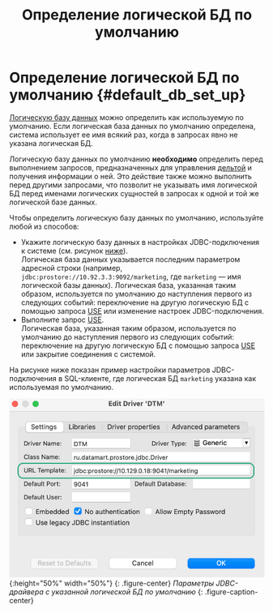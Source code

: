 ﻿---
layout: default
title: Определение логической БД по умолчанию
nav_order: 1
parent: Другие действия
grand_parent: Работа с системой
has_children: false
has_toc: false
---

# Определение логической БД по умолчанию {#default_db_set_up}

[Логическую базу данных](../../../overview/main_concepts/logical_db/logical_db.md) 
можно определить как используемую по умолчанию. Если логическая база данных 
по умолчанию определена, система использует ее имя всякий раз, когда в запросах явно не указана 
логическая БД.

Логическую базу данных по умолчанию **необходимо** определить перед выполнением запросов, 
предназначенных для управления [дельтой](../../../overview/main_concepts/delta/delta.md) 
и получения информации о ней. Это действие также можно выполнить перед другими запросами, что позволит 
не указывать имя логической БД перед именами логических сущностей в запросах к одной и той же 
логической базе данных.

Чтобы определить логическую базу данных по умолчанию, используйте любой из способов:
*   Укажите логическую базу данных в настройках JDBC-подключения к системе (см. рисунок [ниже](#img_connection_settings)).  
    Логическая база данных указывается последним параметром адресной строки 
    (например, `jdbc:prostore://10.92.3.3:9092/marketing`, где `marketing` — имя логической базы данных). 
    Логическая база, указанная таким образом, используется по умолчанию до наступления первого 
    из следующих событий: переключение на другую логическую БД с помощью запроса 
    [USE](../../../reference/sql_plus_requests/USE/USE.md) или изменение настроек 
    JDBC-подключения.
*   Выполните запрос [USE](../../../reference/sql_plus_requests/USE/USE.md).  
    Логическая база, указанная таким образом, используется по умолчанию до наступления первого 
    из следующих событий: переключение на другую логическую БД с помощью запроса 
    [USE](../../../reference/sql_plus_requests/USE/USE.md) или закрытие соединения с системой.
    
На рисунке ниже показан пример настройки параметров JDBC-подключения в SQL-клиенте, где логическая 
БД `marketing` указана как используемая по умолчанию.

<a id="img_connection_settings"></a>
![](connection_parameters.png){:height="50%" width="50%"}
{: .figure-center}
*Параметры JDBC-драйвера с указанной логической БД по умолчанию*
{: .figure-caption-center}